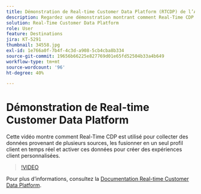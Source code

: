 ```yaml
---
title: Démonstration de Real-time Customer Data Platform (RTCDP) de l’Adobe
description: Regardez une démonstration montrant comment Real-Time CDP est utilisée pour collecter des données provenant de sources multiples, puis pour les fusionner en temps réel en un profil client unique et activer ces données afin de créer des expériences client personnalisées.
solution: Real-Time Customer Data Platform
role: User
feature: Destinations
jira: KT-5291
thumbnail: 34558.jpg
exl-id: 1e766a0f-7b4f-4c3d-a908-5cb4cba8b334
source-git-commit: 19656b66225e827769d01e65fd52504b33a4b649
workflow-type: tm+mt
source-wordcount: '96'
ht-degree: 40%

---
```


# Démonstration de Real-time Customer Data Platform

Cette vidéo montre comment Real-Time CDP est utilisé pour collecter des données provenant de plusieurs sources, les fusionner en un seul profil client en temps réel et activer ces données pour créer des expériences client personnalisées.

>[!VIDEO](https://video.tv.adobe.com/v/34558?quality=12&learn=on)


Pour plus d’informations, consultez la [Documentation Real-time Customer Data Platform](https://experienceleague.adobe.com/docs/experience-platform/rtcdp/overview.html?lang=fr).